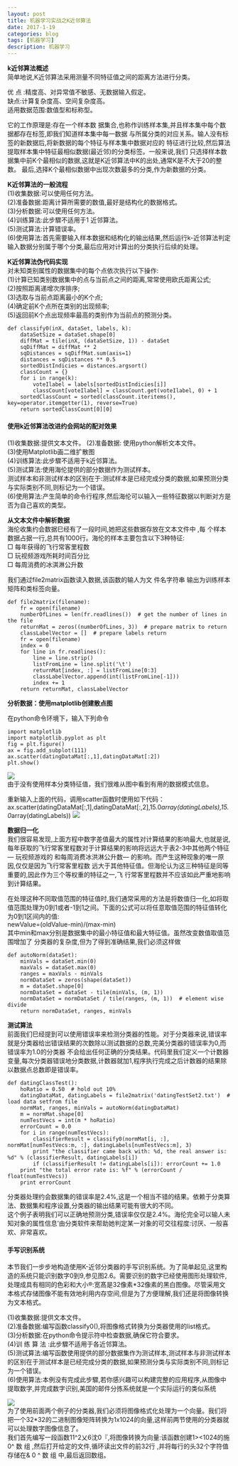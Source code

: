 ```yaml
---
layout: post
title: 机器学习实战之K近邻算法
date: 2017-1-19
categories: blog
tags: [机器学习]
description: 机器学习
---
```



**k近邻算法概述**            
简单地说,K近邻算法采用测量不同特征值之间的距离方法进行分类。      

优 点 :精度高、对异常值不敏感、无数据输入假定。        
缺点:计算复杂度高、空间复杂度高。          
适用数据范围:数值型和标称型。

它的工作原理是:存在一个样本数 据集合,也称作训练样本集,并且样本集中每个数据都存在标签,即我们知道样本集中每一数据 与所属分类的对应关系。输人没有标签的新数据后,将新数据的每个特征与样本集中数据对应的 特征进行比较,然后算法提取样本集中特征最相似数据(最近邻)的分类标签。一般来说,我们 只选择样本数据集中前K个最相似的数据,这就是K近邻算法中K的出处,通常K是不大于20的整数。 最后,选择K个最相似数据中出现次数最多的分类,作为新数据的分类。         

**K近邻算法的一般流程**                         
(1)收集数据:可以使用任何方法。            
(2)准备数据:距离计算所需要的数值,最好是结构化的数据格式。          
(3)分析数据:可以使用任何方法。           
(4)训练算法:此步驟不适用于1 近邻算法。             
(5)测试算法:计算错误率。             
(6)使用算法:首先需要输入样本数据和结构化的输出结果,然后运行k-近邻算法判定输入数据分别属于哪个分类,最后应用对计算出的分类执行后续的处理。  

**K近邻算法伪代码实现**       
对未知类别属性的数据集中的每个点依次执行以下操作:            
(1)计算已知类别数据集中的点与当前点之间的距离,常常使用欧氏距离公式;                        
(2)按照距离递增次序排序;         
(3)选取与当前点距离最小的K个点;             
(4)确定前K个点所在类别的出现频率;             
(5)返回前K个点出现频率最高的类别作为当前点的预测分类。       

```
def classify0(inX, dataSet, labels, k):
    dataSetSize = dataSet.shape[0]
    diffMat = tile(inX, (dataSetSize, 1)) - dataSet
    sqDiffMat = diffMat ** 2
    sqDistances = sqDiffMat.sum(axis=1)
    distances = sqDistances ** 0.5
    sortedDistIndicies = distances.argsort()
    classCount = {}
    for i in range(k):
        voteIlabel = labels[sortedDistIndicies[i]]
        classCount[voteIlabel] = classCount.get(voteIlabel, 0) + 1
    sortedClassCount = sorted(classCount.iteritems(), key=operator.itemgetter(1), reverse=True)
    return sortedClassCount[0][0]
```

####  使用k近邻算法改进约会网站的配对效果        
(1)收集数据:提供文本文件。
(2)准备数据: 使用python解析文本文件。           
(3)使用Matplotlib画二维扩散图        
(4)训练算法:此步驟不适用于k近邻算法。                
(5)测试算法:使用海伦提供的部分数据作为测试样本。         
测试样本和非测试样本的区别在于:测试样本是已经完成分类的数据,如果预测分类与实际类别不同,则标记为一个错误。            
(6)使用算法:产生简单的命令行程序,然后海伦可以输入一些特征数据以判断对方是否为自己喜欢的类型。         

**从文本文件中解析数据**        
海伦收集约会数据巳经有了一段时间,她把这些数据存放在文本文件中 ,每 个样本数据占据一行,总共有1000行。海伦的样本主要包含以下3种特征:        
□ 每年获得的飞行常客里程数        
□ 玩视频游戏所耗时间百分比         
□ 每周消费的冰淇淋公升数       

我们通过file2matrix函数读入数据,该函数的输人为文 件名字符串 输出为训练样本矩阵和类标签向量。           

```
def file2matrix(filename):
    fr = open(filename)
    numberOfLines = len(fr.readlines())  # get the number of lines in the file
    returnMat = zeros((numberOfLines, 3))  # prepare matrix to return
    classLabelVector = []  # prepare labels return
    fr = open(filename)
    index = 0
    for line in fr.readlines():
        line = line.strip()
        listFromLine = line.split('\t')
        returnMat[index, :] = listFromLine[0:3]
        classLabelVector.append(int(listFromLine[-1]))
        index += 1
    return returnMat, classLabelVector
```  

**分析数据：使用matplotlib创建散点图**         

在python命令环境下，输入下列命令     

```
import matplotlib
import matplotlib.pyplot as plt
fig = plt.figure()
ax = fig.add_subplot(111)
ax.scatter(datingDataMat[:,1],datingDataMat[:2])
plt.show()
```

![](https://raw.githubusercontent.com/whuhan2013/myImage/master/machingLearingAction/chapter2/p1.png)     
由于没有使用样本分类特征值，我们很难从图中看到有用的数据模式信息。        

重新输入上面的代码，调用scatter函数时使用如下代码：        
ax.scatter(datingDataMat[:,1],datingDataMat[:,2],15.0*array(datingLabels),15.0*array(datingLabels))
![](https://raw.githubusercontent.com/whuhan2013/myImage/master/machingLearingAction/chapter2/p2.png)     

**数据归一化**     
我们很容易发现,上面方程中数字差值最大的属性对计算结果的影响最大,也就是说,每年获取的飞行常客里程数对于计算结果的影响将远远大于表2-3中其他两个特征— 玩视频游戏的 和每周消费冰洪淋公升数— 的影响。而产生这种现象的唯一原因,仅仅是因为飞行常客里程数 远大于其他特征值。但海伦认为这三种特征是同等重要的,因此作为三个等权重的特征之一,飞 行常客里程数并不应该如此严重地影响到计算结果。


在处理这种不同取值范围的特征值时,我们通常采用的方法是将数值归一化,如将取值范围处理为0到1或者-1到1之间。下面的公式可以将任意取值范围的特征值转化为0到1区间内的值:         
newValue=(oldValue-min)/(max-min)     
其中min和max分别是数据集中的最小特征值和最大特征值。虽然改变数值取值范围增加了 分类器的复杂度,但为了得到准确结果,我们必须这样做    

```
def autoNorm(dataSet):
    minVals = dataSet.min(0)
    maxVals = dataSet.max(0)
    ranges = maxVals - minVals
    normDataSet = zeros(shape(dataSet))
    m = dataSet.shape[0]
    normDataSet = dataSet - tile(minVals, (m, 1))
    normDataSet = normDataSet / tile(ranges, (m, 1))  # element wise divide
    return normDataSet, ranges, minVals
```

**测试算法**       
前面我们巳经提到可以使用错误率来检测分类器的性能。对于分类器来说,错误率就是分类器给出错误结果的次数除以测试数据的总数,完美分类器的错误率为0,而错误率为1.0的分类器 不会给出任何正确的分类结果。代码里我们定义一个计数器变量,每次分类器错误地分类数据,计数器就加1,程序执行完成之后计数器的结果除以数据点总数即是错误率。       

```
def datingClassTest():
    hoRatio = 0.50  # hold out 10%
    datingDataMat, datingLabels = file2matrix('datingTestSet2.txt')  # load data setfrom file
    normMat, ranges, minVals = autoNorm(datingDataMat)
    m = normMat.shape[0]
    numTestVecs = int(m * hoRatio)
    errorCount = 0.0
    for i in range(numTestVecs):
        classifierResult = classify0(normMat[i, :], normMat[numTestVecs:m, :], datingLabels[numTestVecs:m], 3)
        print "the classifier came back with: %d, the real answer is: %d" % (classifierResult, datingLabels[i])
        if (classifierResult != datingLabels[i]): errorCount += 1.0
    print "the total error rate is: %f" % (errorCount / float(numTestVecs))
    print errorCount
```

分类器处理约会数据集的错误率是2.4%,这是一个相当不错的结果。依赖于分类算法、数据集和程序设置,分类器的输出结果可能有很大的不同。   
这个例子表明我们可以正确地预测分类,错误率仅仅是2.4%。海伦完全可以输人未知对象的属性信息’由分类软件来帮助她判定某一对象的可交往程度:讨厌、一般喜欢、非常喜欢。          

#### 手写识别系统       
本节我们一步步地构造使用K-近邻分类器的手写识别系统。为了简单起见,这里构造的系统只能识别数字0到9,参见图2.6。需要识别的数字已经使用图形处理软件,处理成具有相同的色彩和大小®:宽髙是32像素*32像素的黑白图像。尽管采用文本格式存储图像不能有效地利用内存空间,但是为了方便理解,我们还是将图像转换为文本格式。      

(1)收集数据:提供文本文件。            
(2)准备数据:编写函数classify0(),将图像格式转换为分类器使用的list格式。          
(3)分析数据:在python命令提示符中检查数据,确保它符合要求。       
(4)训 练 算 法 :此步驟不适用于各近邻算法。         
(5)测试算法:编写函数使用提供的部分数据集作为测试样本,测试样本与非测试样本的区别在于测试样本是已经完成分类的数据,如果预测分类与实际类别不同,则标记
为一个错误。         
(6)使用算法:本例没有完成此步驟,若你感兴趣可以构建完整的应用程序,从图像中提取数字,并完成数字识别,美国的邮件分拣系统就是一个实际运行的类似系统

![](https://raw.githubusercontent.com/whuhan2013/myImage/master/machingLearingAction/chapter2/p3.png)  
为了使用前面两个例子的分类器,我们必须将图像格式化处理为一个向量。我们将把一个32*32的二进制图像矩阵转换为1x1024的向量,这样前两节使用的分类器就可以处理数字图像信息了。       
我们首先编写一段函数11^2乂6沈0『,将图像转换为向量:该函数创建1><1024的施0^ 数 组 ,然后打开给定的文件,循环读出文件的前32行 ,并将每行的头32个字符值存储在& 0 ^ 数 组 中,最后返回数组。


